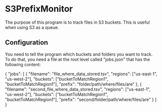 # S3PrefixMonitor

The purpose of this program is to track files in S3 buckets. This is useful when using S3 as a queue.

## Configuration

You need to tell the program which buckets and folders you want to track. To do that, you need a file at the root level called "jobs.json" that has the following content:

{
    "jobs": [
        {
            "filename": "file_where_data_stored.tsv",
            "regions": ["us-east-1", "us-west-2"],
            "buckets": ["bucketToMatchRegion1", "bucketToMatchRegion1"],
            "prefix": "folder/path/where/files/are"
        },
        {
            "filename": "second_file_where_data_stored.tsv",
            "regions": ["us-east-1", "us-west-2"],
            "buckets": ["bucketToMatchRegion1", "bucketToMatchRegion1"],
            "prefix": "second/folder/path/where/files/are"
        }
    ]
}